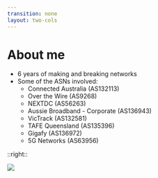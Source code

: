 ```yaml
---
transition: none
layout: two-cols
---
```

# About me

- 6 years of making and breaking networks
- Some of the ASNs involved:
    - Connected Australia (AS132113)
    - Over the Wire (AS9268)
    - NEXTDC (AS56263)
    - Aussie Broadband - Corporate (AS136943)
    - VicTrack (AS132581)
    - TAFE Queensland (AS135396)
    - Gigafy (AS136972)
    - 5G Networks (AS63956)

::right::

<img src="/about-me.jpeg">

<!--
So, a quick background about me. I'm Louis, and I've been building and operating networks now for a bit over 6 years.

I've worked on quite a few carrier networks, some larger corporate and government entities as well while in professional services roles. Most recently, I've been at 5G Networks working on their international MPLS network and data centre fabric, as well as some other fun stuff like automation, documentation cleanup and process improvements.

In my spare time, I enjoy having a laugh with friends - some of which you may know pictured on the right, playing video games, and solving problems with code.
-->
